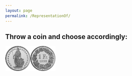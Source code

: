 ```yaml
---
layout: page
permalink: /RepresentationOf/
---
```



## Throw a coin and choose accordingly:
<a href="http://ww3.unipark.de/uc/CDS/6d56/" ><img src="/images/heads.png" height="80" alt="Bild"/></a><a href="http://ww3.unipark.de/uc/CDS/5c4b/" ><img src="/images/tails.png" height="80" alt="Bild"/></a>